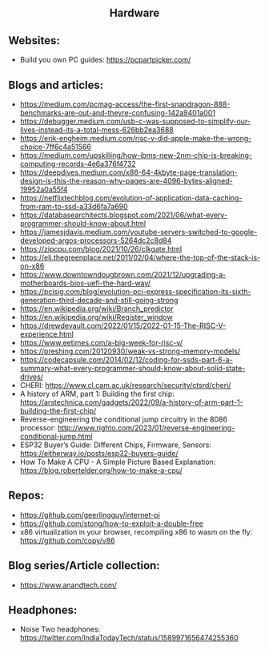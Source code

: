 <h2 align="center">Hardware</h2>

## Websites:

- Build you own PC guides: https://pcpartpicker.com/

## Blogs and articles:

- https://medium.com/pcmag-access/the-first-snapdragon-888-benchmarks-are-out-and-theyre-confusing-142a9401a001
- https://debugger.medium.com/usb-c-was-supposed-to-simplify-our-lives-instead-its-a-total-mess-626bb2ea3688
- https://erik-engheim.medium.com/risc-v-did-apple-make-the-wrong-choice-7ff6c4a51566
- https://medium.com/upskilling/how-ibms-new-2nm-chip-is-breaking-computing-records-4e6a376f4732
- https://deepdives.medium.com/x86-64-4kbyte-page-translation-design-is-this-the-reason-why-pages-are-4096-bytes-aligned-19952a0a55f4
- https://netflixtechblog.com/evolution-of-application-data-caching-from-ram-to-ssd-a33d6fa7a690
- https://databasearchitects.blogspot.com/2021/06/what-every-programmer-should-know-about.html
- https://jamesjdavis.medium.com/youtube-servers-switched-to-google-developed-argos-processors-5264dc2c8d84
- https://zipcpu.com/blog/2021/10/26/clkgate.html
- https://eli.thegreenplace.net/2011/02/04/where-the-top-of-the-stack-is-on-x86
- https://www.downtowndougbrown.com/2021/12/upgrading-a-motherboards-bios-uefi-the-hard-way/
- https://pcisig.com/blog/evolution-pci-express-specification-its-sixth-generation-third-decade-and-still-going-strong
- https://en.wikipedia.org/wiki/Branch_predictor
- https://en.wikipedia.org/wiki/Register_window
- https://drewdevault.com/2022/01/15/2022-01-15-The-RISC-V-experience.html
- https://www.eetimes.com/a-big-week-for-risc-v/
- https://preshing.com/20120930/weak-vs-strong-memory-models/
- https://codecapsule.com/2014/02/12/coding-for-ssds-part-6-a-summary-what-every-programmer-should-know-about-solid-state-drives/
- CHERI: https://www.cl.cam.ac.uk/research/security/ctsrd/cheri/
- A history of ARM, part 1: Building the first chip: https://arstechnica.com/gadgets/2022/09/a-history-of-arm-part-1-building-the-first-chip/
- Reverse-engineering the conditional jump circuitry in the 8086 processor: http://www.righto.com/2023/01/reverse-engineering-conditional-jump.html
- ESP32 Buyer’s Guide: Different Chips, Firmware, Sensors: https://eitherway.io/posts/esp32-buyers-guide/
- How To Make A CPU - A Simple Picture Based Explanation: https://blog.robertelder.org/how-to-make-a-cpu/

## Repos:

- https://github.com/geerlingguy/internet-pi
- https://github.com/stong/how-to-exploit-a-double-free
- x86 virtualization in your browser, recompiling x86 to wasm on the fly: https://github.com/copy/v86

## Blog series/Article collection:

- https://www.anandtech.com/

## Headphones:

- Noise Two headphones: https://twitter.com/IndiaTodayTech/status/1589971656474255360
